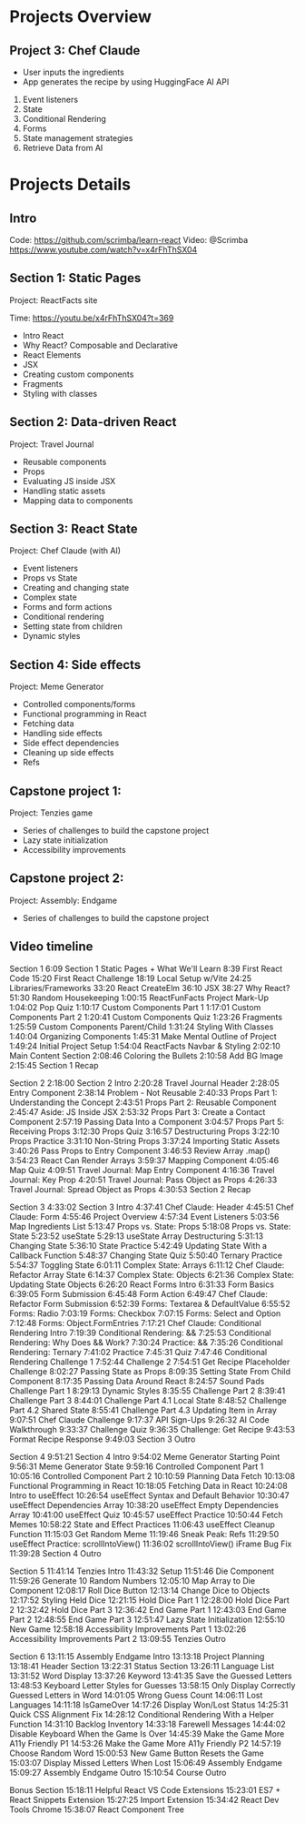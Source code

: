 # Projects Overview

## Project 3: Chef Claude

- User inputs the ingredients
- App generates the recipe by using HuggingFace AI API

1. Event listeners
2. State
3. Conditional Rendering
4. Forms
5. State management strategies
6. Retrieve Data from AI

# Projects Details

## Intro

Code: https://github.com/scrimba/learn-react
Video: @Scrimba https://www.youtube.com/watch?v=x4rFhThSX04

## Section 1: Static Pages

Project: ReactFacts site

Time: https://youtu.be/x4rFhThSX04?t=369

- Intro React
- Why React? Composable and Declarative
- React Elements
- JSX
- Creating custom components
- Fragments
- Styling with classes

## Section 2: Data-driven React

Project: Travel Journal

- Reusable components
- Props
- Evaluating JS inside JSX
- Handling static assets
- Mapping data to components

## Section 3: React State

Project: Chef Claude (with AI)

- Event listeners
- Props vs State
- Creating and changing state
- Complex state
- Forms and form actions
- Conditional rendering
- Setting state from children
- Dynamic styles

## Section 4: Side effects

Project: Meme Generator

- Controlled components/forms
- Functional programming in React
- Fetching data
- Handling side effects
- Side effect dependencies
- Cleaning up side effects
- Refs

## Capstone project 1:

Project: Tenzies game

- Series of challenges to build the capstone project
- Lazy state initialization
- Accessibility improvements

## Capstone project 2:

Project: Assembly: Endgame

- Series of challenges to build the capstone project

## Video timeline

Section 1
6:09 Section 1 Static Pages + What We'll Learn
8:39 First React Code
15:20 First React Challenge
18:19 Local Setup w/Vite
24:25 Libraries/Frameworks
33:20 React CreateElm
36:10 JSX
38:27 Why React?
51:30 Random Housekeeping
1:00:15 ReactFunFacts Project Mark-Up
1:04:02 Pop Quiz
1:10:17 Custom Components Part 1
1:17:01 Custom Components Part 2
1:20:41 Custom Components Quiz
1:23:26 Fragments
1:25:59 Custom Components Parent/Child
1:31:24 Styling With Classes
1:40:04 Organizing Components
1:45:31 Make Mental Outline of Project
1:49:24 Initial Project Setup
1:54:04 ReactFacts Navbar & Styling
2:02:10 Main Content Section
2:08:46 Coloring the Bullets
2:10:58 Add BG Image
2:15:45 Section 1 Recap

Section 2
2:18:00 Section 2 Intro
2:20:28 Travel Journal Header
2:28:05 Entry Component
2:38:14 Problem - Not Reusable
2:40:33 Props Part 1: Understanding the Concept
2:43:51 Props Part 2: Reusable Component
2:45:47 Aside: JS Inside JSX
2:53:32 Props Part 3: Create a Contact Component
2:57:19 Passing Data Into a Component
3:04:57 Props Part 5: Receiving Props
3:12:30 Props Quiz
3:16:57 Destructuring Props
3:22:10 Props Practice
3:31:10 Non-String Props
3:37:24 Importing Static Assets
3:40:26 Pass Props to Entry Component
3:46:53 Review Array .map()
3:54:23 React Can Render Arrays
3:59:37 Mapping Component
4:05:46 Map Quiz
4:09:51 Travel Journal: Map Entry Component
4:16:36 Travel Journal: Key Prop
4:20:51 Travel Journal: Pass Object as Props
4:26:33 Travel Journal: Spread Object as Props
4:30:53 Section 2 Recap

Section 3
4:33:02 Section 3 Intro
4:37:41 Chef Claude: Header
4:45:51 Chef Claude: Form
4:55:46 Project Overview
4:57:34 Event Listeners
5:03:56 Map Ingredients List
5:13:47 Props vs. State: Props
5:18:08 Props vs. State: State
5:23:52 useState
5:29:13 useState Array Destructuring
5:31:13 Changing State
5:36:10 State Practice
5:42:49 Updating State With a Callback Function
5:48:37 Changing State Quiz
5:50:40 Ternary Practice
5:54:37 Toggling State
6:01:11 Complex State: Arrays
6:11:12 Chef Claude: Refactor Array State
6:14:37 Complex State: Objects
6:21:36 Complex State: Updating State Objects
6:26:20 React Forms Intro
6:31:33 Form Basics
6:39:05 Form Submission
6:45:48 Form Action
6:49:47 Chef Claude: Refactor Form Submission
6:52:39 Forms: Textarea & DefaultValue
6:55:52 Forms: Radio
7:03:19 Forms: Checkbox
7:07:15 Forms: Select and Option
7:12:48 Forms: Object.FormEntries
7:17:21 Chef Claude: Conditional Rendering Intro
7:19:39 Conditional Rendering: &&
7:25:53 Conditional Rendering: Why Does && Work?
7:30:24 Practice: &&
7:35:26 Conditional Rendering: Ternary
7:41:02 Practice
7:45:31 Quiz
7:47:46 Conditional Rendering Challenge 1
7:52:44 Challenge 2
7:54:51 Get Recipe Placeholder Challenge
8:02:27 Passing State as Props
8:09:35 Setting State From Child Component
8:17:35 Passing Data Around React
8:24:57 Sound Pads Challenge Part 1
8:29:13 Dynamic Styles
8:35:55 Challenge Part 2
8:39:41 Challenge Part 3
8:44:01 Challenge Part 4.1 Local State
8:48:52 Challenge Part 4.2 Shared State
8:55:41 Challenge Part 4.3 Updating Item in Array
9:07:51 Chef Claude Challenge
9:17:37 API Sign-Ups
9:26:32 AI Code Walkthrough
9:33:37 Challenge Quiz
9:36:35 Challenge: Get Recipe
9:43:53 Format Recipe Response
9:49:03 Section 3 Outro

Section 4
9:51:21 Section 4 Intro
9:54:02 Meme Generator Starting Point
9:56:31 Meme Generator State
9:59:16 Controlled Component Part 1
10:05:16 Controlled Component Part 2
10:10:59 Planning Data Fetch
10:13:08 Functional Programming in React
10:18:05 Fetching Data in React
10:24:08 Intro to useEffect
10:26:54 useEffect Syntax and Default Behavior
10:30:47 useEffect Dependencies Array
10:38:20 useEffect Empty Dependencies Array
10:41:00 useEffect Quiz
10:45:57 useEffect Practice
10:50:44 Fetch Memes
10:58:22 State and Effect Practices
11:06:43 useEffect Cleanup Function
11:15:03 Get Random Meme
11:19:46 Sneak Peak: Refs
11:29:50 useEffect Practice: scrollIntoView()
11:36:02 scrollIntoView() iFrame Bug Fix
11:39:28 Section 4 Outro

Section 5
11:41:14 Tenzies Intro
11:43:32 Setup
11:51:46 Die Component
11:59:26 Generate 10 Random Numbers
12:05:10 Map Array to Die Component
12:08:17 Roll Dice Button
12:13:14 Change Dice to Objects
12:17:52 Styling Held Dice
12:21:15 Hold Dice Part 1
12:28:00 Hold Dice Part 2
12:32:42 Hold Dice Part 3
12:36:42 End Game Part 1
12:43:03 End Game Part 2
12:48:55 End Game Part 3
12:51:47 Lazy State Initialization
12:55:10 New Game
12:58:18 Accessibility Improvements Part 1
13:02:26 Accessibility Improvements Part 2
13:09:55 Tenzies Outro

Section 6
13:11:15 Assembly Endgame Intro
13:13:18 Project Planning
13:18:41 Header Section
13:22:31 Status Section
13:26:11 Language List
13:31:52 Word Display
13:37:26 Keyword
13:41:35 Save the Guessed Letters
13:48:53 Keyboard Letter Styles for Guesses
13:58:15 Only Display Correctly Guessed Letters in Word
14:01:05 Wrong Guess Count
14:06:11 Lost Languages
14:11:18 IsGameOver
14:17:26 Display Won/Lost Status
14:25:31 Quick CSS Alignment Fix
14:28:12 Conditional Rendering With a Helper Function
14:31:10 Backlog Inventory
14:33:18 Farewell Messages
14:44:02 Disable Keyboard When the Game Is Over
14:45:39 Make the Game More A11y Friendly P1
14:53:26 Make the Game More A11y Friendly P2
14:57:19 Choose Random Word
15:00:53 New Game Button Resets the Game
15:03:07 Display Missed Letters When Lost
15:06:49 Assembly Endgame
15:09:27 Assembly Endgame Outro
15:10:54 Course Outro

Bonus Section
15:18:11 Helpful React VS Code Extensions
15:23:01 ES7 + React Snippets Extension
15:27:25 Import Extension
15:34:42 React Dev Tools Chrome
15:38:07 React Component Tree
